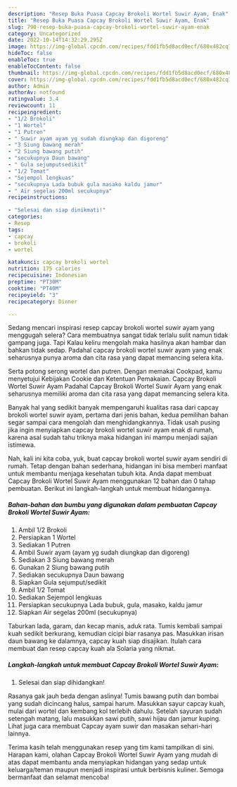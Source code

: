 ```yaml
---
description: "Resep Buka Puasa Capcay Brokoli Wortel Suwir Ayam, Enak"
title: "Resep Buka Puasa Capcay Brokoli Wortel Suwir Ayam, Enak"
slug: 790-resep-buka-puasa-capcay-brokoli-wortel-suwir-ayam-enak
category: Uncategorized
date: 2022-10-14T14:32:29.295Z
image: https://img-global.cpcdn.com/recipes/fdd1fb5d8acd0ecf/680x482cq70/capcay-brokoli-wortel-suwir-ayam-foto-resep-utama.jpg
hideToc: false
enableToc: true
enableTocContent: false
thumbnail: https://img-global.cpcdn.com/recipes/fdd1fb5d8acd0ecf/680x482cq70/capcay-brokoli-wortel-suwir-ayam-foto-resep-utama.jpg
cover: https://img-global.cpcdn.com/recipes/fdd1fb5d8acd0ecf/680x482cq70/capcay-brokoli-wortel-suwir-ayam-foto-resep-utama.jpg
author: Admin
authorAv: notfound
ratingvalue: 3.4
reviewcount: 11
recipeingredient:
- "1/2 Brokoli"
- "1 Wortel"
- "1 Putren"
- " Suwir ayam ayam yg sudah diungkap dan digoreng"
- "3 Siung bawang merah"
- "2 Siung bawang putih"
- "secukupnya Daun bawang"
- " Gula sejumputsedikit"
- "1/2 Tomat"
- "Sejempol lengkuas"
- "secukupnya Lada bubuk gula masako kaldu jamur"
- " Air segelas 200ml secukupnya"
recipeinstructions:

- "Selesai dan siap dinikmati!"
categories:
- Resep
tags:
- capcay
- brokoli
- wortel

katakunci: capcay brokoli wortel 
nutrition: 175 calories
recipecuisine: Indonesian
preptime: "PT30M"
cooktime: "PT40M"
recipeyield: "3"
recipecategory: Dinner

---
```



Sedang mencari inspirasi resep capcay brokoli wortel suwir ayam yang menggugah selera? Cara membuatnya sangat tidak terlalu sulit namun tidak gampang juga. Tapi Kalau keliru mengolah maka hasilnya akan hambar dan bahkan tidak sedap. Padahal capcay brokoli wortel suwir ayam yang enak seharusnya punya aroma dan cita rasa yang dapat memancing selera kita.


Serta potong serong wortel dan putren. Dengan memakai Cookpad, kamu menyetujui Kebijakan Cookie dan Ketentuan Pemakaian. Capcay Brokoli Wortel Suwir Ayam Padahal Capcay Brokoli Wortel Suwir Ayam yang enak seharusnya memiliki aroma dan cita rasa yang dapat memancing selera kita.

Banyak hal yang sedikit banyak mempengaruhi kualitas rasa dari capcay brokoli wortel suwir ayam, pertama dari jenis bahan, kedua pemilihan bahan segar sampai cara mengolah dan menghidangkannya. Tidak usah pusing jika ingin menyiapkan capcay brokoli wortel suwir ayam enak di rumah, karena asal sudah tahu triknya maka hidangan ini mampu menjadi sajian istimewa.


Nah, kali ini kita coba, yuk, buat capcay brokoli wortel suwir ayam sendiri di rumah. Tetap dengan bahan sederhana, hidangan ini bisa memberi manfaat untuk membantu menjaga kesehatan tubuh kita. Anda dapat membuat Capcay Brokoli Wortel Suwir Ayam menggunakan 12 bahan dan 0 tahap pembuatan. Berikut ini langkah-langkah untuk membuat hidangannya.

<!--inarticleads1-->

##### Bahan-bahan dan bumbu yang digunakan dalam pembuatan Capcay Brokoli Wortel Suwir Ayam:

1. Ambil 1/2 Brokoli
1. Persiapkan 1 Wortel
1. Sediakan 1 Putren
1. Ambil  Suwir ayam (ayam yg sudah diungkap dan digoreng)
1. Sediakan 3 Siung bawang merah
1. Gunakan 2 Siung bawang putih
1. Sediakan secukupnya Daun bawang
1. Siapkan  Gula sejumput/sedikit
1. Ambil 1/2 Tomat
1. Sediakan Sejempol lengkuas
1. Persiapkan secukupnya Lada bubuk, gula, masako, kaldu jamur
1. Siapkan  Air segelas 200ml (secukupnya)


Taburkan lada, garam, dan kecap manis, aduk rata. Tumis kembali sampai kuah sedikit berkurang, kemudian cicipi biar rasanya pas. Masukkan irisan daun bawang ke dalamnya, capcay kuah siap disajikan. Itulah cara membuat dan resep capcay kuah ala Solaria yang nikmat. 

<!--inarticleads2-->

##### Langkah-langkah untuk membuat Capcay Brokoli Wortel Suwir Ayam:


1. Selesai dan siap dihidangkan!

Rasanya gak jauh beda dengan aslinya! Tumis bawang putih dan bombai yang sudah dicincang halus, sampai harum. Masukkan sayur capcay kuah, mulai dari wortel dan kembang kol terlebih dahulu. Setelah sayuran sudah setengah matang, lalu masukkan sawi putih, sawi hijau dan jamur kuping. Lihat juga cara membuat Capcay ayam suwir dan masakan sehari-hari lainnya. 

Terima kasih telah menggunakan resep yang tim kami tampilkan di sini. Harapan kami, olahan Capcay Brokoli Wortel Suwir Ayam yang mudah di atas dapat membantu anda menyiapkan hidangan yang sedap untuk keluarga/teman maupun menjadi inspirasi untuk berbisnis kuliner. Semoga bermanfaat dan selamat mencoba!
